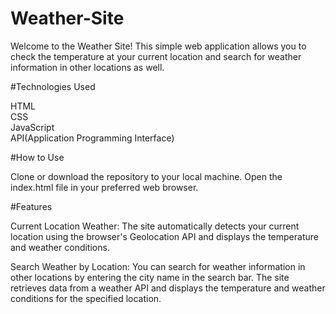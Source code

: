 # Weather-Site


Welcome to the Weather Site! This simple web application allows you to check the temperature at your current location and search for weather information in other locations as well.

#Technologies Used

HTML                     
CSS                            
JavaScript                                            
API(Application Programming Interface)


#How to Use

Clone or download the repository to your local machine.
Open the index.html file in your preferred web browser.


#Features

Current Location Weather: The site automatically detects your current location using the browser's Geolocation API and displays the temperature and weather conditions.

Search Weather by Location: You can search for weather information in other locations by entering the city name in the search bar. The site retrieves data from a weather API and displays the temperature and weather conditions for the specified location.
